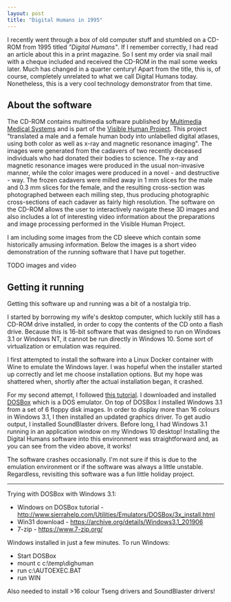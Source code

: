 ```yaml
---
layout: post
title: "Digital Humans in 1995"
---
```


I recently went through a box of old computer stuff and stumbled on a CD-ROM from 1995 titled _"Digital Humans"_. If I remember correctly, I had read an article about this in a print magazine. So I sent my order via snail mail with a cheque included and received the CD-ROM in the mail some weeks later. Much has changed in a quarter century! Apart from the title, this is, of course, completely unrelated to what we call Digital Humans today. Nonetheless, this is a very cool technology demonstrator from that time.

## About the software
The CD-ROM contains multimedia software published by [Multimedia Medical Systems]() and is part of the [Visible Human Project](). This project "translated a male and a female human body into unlabelled digital atlases, using both color as well as x-ray and magnetic resonance imaging". The images were generated from the cadavers of two recently deceased individuals who had donated their bodies to science. The x-ray and magnetic resonance images were produced in the usual non-invasive manner, while the color images were produced in a novel - and destructive - way. The frozen cadavers were milled away in 1 mm slices for the male and 0.3 mm slices for the female, and the resulting cross-section was photographed between each milling step, thus producing photographic cross-sections of each cadaver as fairly high resolution. The software on the CD-ROM allows the user to interactively navigate these 3D images and also includes a lot of interesting video information about the preparations and image processing performed in the Visible Human Project.

I am including some images from the CD sleeve which contain some historically amusing information. Below the images is a short video demonstration of the running software that I have put together.

TODO images and video

## Getting it running

Getting this software up and running was a bit of a nostalgia trip.

I started by borrowing my wife's desktop computer, which luckily still has a CD-ROM drive installed, in order to copy the contents of the CD onto a flash drive. Because this is 16-bit software that was designed to run on Windows 3.1 or Windows NT, it cannot be run directly in Windows 10. Some sort of virtualization or emulation was required.

I first attempted to install the software into a Linux Docker container with Wine to emulate the Windows layer. I was hopeful when the installer started up correctly and let me choose installation options. But my hope was shattered when, shortly after the actual installation began, it crashed.

For my second attempt, I followed [this tutorial](http://www.sierrahelp.com/Utilities/Emulators/DOSBox/3x_install.html). I downloaded and installed [DOSBox]() which is a DOS emulator. On top of DOSBox I installed Windows 3.1 from a set of 6 floppy disk images. In order to display more than 16 colours in Windows 3.1, I then installed an updated graphics driver. To get audio output, I installed SoundBlaster drivers. Before long, I had Windows 3.1 running in an application window on my Windows 10 desktop! Installing the Digital Humans software into this environment was straightforward and, as you can see from the video above, it works!

The software crashes occasionally. I'm not sure if this is due to the emulation environment or if the software was always a little unstable. Regardless, revisiting this software was a fun little holiday project.

---

Trying with DOSBox with Windows 3.1:
* Windows on DOSBox tutorial - http://www.sierrahelp.com/Utilities/Emulators/DOSBox/3x_install.html
* Win31 download - https://archive.org/details/Windows3.1_201906
* 7-zip - https://www.7-zip.org/

Windows installed in just a few minutes. To run Windows:
* Start DOSBox
* mount c c:\temp\dighuman
* run c:\AUTOEXEC.BAT
* run WIN

Also needed to install >16 colour Tseng drivers and SoundBlaster drivers!


